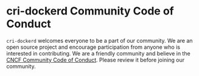# cri-dockerd Community Code of Conduct

`cri-dockerd` welcomes everyone to be a part of our community. We are an open source project and encourage participation from anyone who is interested in contributing. We are a friendly community and believe in the [CNCF Community Code of Conduct](https://github.com/cncf/foundation/blob/main/code-of-conduct.md). Please review it before joining our community.
